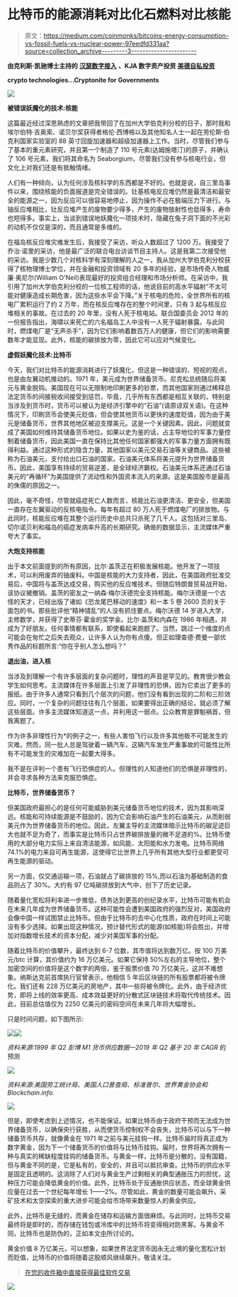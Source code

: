 # 比特币的能源消耗对比化石燃料对比核能

> 原文：<https://medium.com/coinmonks/bitcoins-energy-consumption-vs-fossil-fuels-vs-nuclear-power-97eedfd331aa?source=collection_archive---------3----------------------->

**由克利斯·凯驰博士主持的** [**汉瑟数字接入**](https://hansedigitalaccess.com) **、KJA 数字资产投资** [**美德自私投资**](http://www.selfishinvesting.com)

**crypto technologies…Cryptonite for Governments**

![](img/b7e68b3c0c14e0c8fcee22c8c82cd2c2.png)

**被错误妖魔化的技术:核能**

这篇最近经过深思熟虑的文章把我带回了在加州大学伯克利分校的日子，那时我和埃尔伯特·吉奥索、诺贝尔奖获得者格伦·西博格以及其他知名人士一起在劳伦斯·伯克利国家实验室的 88 英寸回旋加速器和超级加速器上工作。当时，尽管我们参与了基本的重元素研究，并且第一个制造了 110 号元素(达姆施塔汀)的原子，并确认了 106 号元素，我们将其命名为 Seaborgium，尽管我们没有参与核电行业，但文化上对我们还是有抵触情绪。

人们有一种倾向，认为任何涉及核科学的东西都是不好的。也就是说，自三里岛事件以来，围绕核能的负面报道是完全错误的。钍基核电反应堆仍然是最清洁和最安全的能源之一，因为反应可以很容易地停止，因为操作不必在极端压力下进行。与铀反应堆相比，钍反应堆产生的废物要少得多，产生的废物放射性也低得多，寿命也短得多。事实上，当谈到错误地妖魔化一项技术时，隐藏在兔子洞下面的不光彩的动机不仅仅是深的，而且通常是多维的。

在福岛核反应堆灾难发生后，我接受了采访，听众人数超过了 1200 万。我接受了乔治·诺里的采访，他是最广泛的联合电台访谈节目主持人。这是我第二次接受他的采访。我是少数几个对核科学有深刻理解的人之一，我从加州大学伯克利分校获得了核物理博士学位，并在金融和投资领域有 20 多年的经验，是市场传奇人物威廉·奥尼尔(William O'Neil)表现最好的投资组合经理和市场分析师。在采访中，我引用了加州大学伯克利分校的一位核工程师的话，他说目前的高水平辐射“不太可能对健康造成长期危害，因为这些水平会下降。”关于核电的危险，全世界所有的核电厂累积运行了约 2 万年，而在核反应堆存在的整个时间里，只有 3 起与核反应堆相关的事故。在过去的 20 年里，没有人死于核电站。联合国委员会 2012 年的一份报告指出，海啸以来死亡的六名福岛工人中没有一人死于辐射暴露。与此同时，燃煤电厂是“无声杀手”，因为它们影响着数百万人的健康，但它们的影响需要数年才能显现。此外，核能的碳排放为零，因此它可以应对气候变化。

**虚假妖魔化技术:比特币**

今天，我们对比特币的能源消耗进行了妖魔化，但这是一种错误的、短视的观点，也是由左翼动机推动的。1971 年，美元成为世界储备货币。尼克松总统随后将美元与黄金脱钩。美国现在可以无限制地印刷更多的钞票，而其他国家则通过稀释总法定货币的间接税收间接受到惩罚，毕竟，几乎所有东西都是相互关联的，特别是当涉及到货币时，货币可以被认为是经济引擎中的“石油”(请原谅双关语)。在这种情况下，印刷货币会使美元贬值，但会使其他货币以更快的速度贬值，因为由于美元是储备货币，世界其他地区被迫支撑美元。这是一个关键因素。因此，问题就变成了美国如何维持其储备货币地位。如果以史为鉴的话，占主导地位的军事力量控制着储备货币，因此美国一直在保持比其他任何国家都强大的军事力量方面拥有既得利益。通过这种形式的隐含力量，其他国家以美元交易石油等关键商品。这些被称为石油美元，支付给出口石油的国家。石油美元体系将美元提升为世界储备货币。因此，美国享有持续的贸易逆差，是全球经济霸权。石油美元体系还通过石油美元的“再循环”为美国提供了流动性和外国资本流入的来源。这是美国股市是最高的侏儒的原因之一。

因此，毫不奇怪，尽管就癌症死亡人数而言，核能比石油更清洁、更安全，但美国一直存在左翼驱动的反核电指令。每年有超过 80 万人死于燃煤电厂的排放物。与此同时，核能反应堆在其整个运行历史中总共只杀死了几千人。这包括对三里岛、切尔诺贝利和福岛的癌症发病率升高的长期研究。确凿的数据显示，主流媒体严重夸大了事实。

**大炮支持核能**

出于本文前面提到的所有原因，比尔·盖茨正在积极发展核能。他开发了一项技术，可以利用废弃的铀废料。中国是核能的大力支持者，因此，在美国政府批准交易后，中国将与盖茨达成交易，购买他的反应堆技术。但随后特朗普贸易战开始，该协议被撤销。盖茨的密友之一纳森·梅尔沃德完全支持核能。梅尔沃德是一个古怪的天才，已经出版了诸如《恐龙尾巴移动的速度》和一本 5 卷 2600 页的关于面包的书。那些批评他“精神错乱”的人没有抓住要点。梅尔沃德 14 岁进入大学，主修数学，并获得了史蒂芬·霍金的奖学金。比尔·盖茨和内森在 1986 年相遇，并成为了好朋友。任何事情都有联系，即使看起来跑题了。当然，跳过一个维度的点可能会在匆忙之后失去观众，让许多人认为你有点傻。但正如理查德·费曼一部优秀作品的标题所言:“你在乎别人怎么想吗？”

**退出油，进入核**

当涉及到理解一个有许多层面的复杂问题时，理性的声音是罕见的。教育很少教会学生如何思考。主流媒体在许多层面上引发了非理性的恐惧，因为它卖出了更多的报纸。由于许多人通常只看到几个层次的问题，他们没有看到出现的二阶和三阶效应。同时，一个复杂的问题往往有几个层面，如果要得出正确的结论，就必须了解这些层面。许多主流媒体知道这一点，并利用这一弱点。公众教育是罪魁祸首，但我离题了。

作为许多非理性行为*的例子之一，有些人害怕飞行以及许多其他极不可能发生的灾难。然而，同一批人总是驾驶着一辆汽车，这辆汽车发生严重事故的可能性比所有不可能发生的灾难加在一起要大得多。

我不是在评判一个患有飞行恐惧症的人。但理性的人知道他们的恐惧是非理性的，并会寻求各种方法来克服恐惧症。

**比特币，世界储备货币？**

但美国政府最担心的是任何可能威胁到美元储备货币地位的技术，因为其影响深远。核能和可持续能源是不鼓励的，因为它会影响石油产生的石油美元，从而削弱美元作为世界储备货币的地位。因此，左翼主导的主流媒体暗示比特币的碳足迹巨大也就不足为奇了，而事实是比特币只占世界碳排放量的微不足道的%。比特币使用的大部分电力实际上来自清洁能源，如风能、太阳能和水力发电。比特币网络 74.1%的电力来自可再生能源，这使得它比世界上几乎所有其他大型行业都更受可再生能源的驱动。

另一方面，仅交通运输一项，石油就占了碳排放的 15%,而以石油为基础制造的食品则占了 30%。大约有 97 亿吨碳排放到大气中，创下了历史记录。

随着量化宽松将利率进一步推低，债务达到更高的创纪录水平，比特币可能有机会在未来几年成为世界储备货币。这种可能性会遭到美国政府的强烈反对，美国政府会像中国一样试图禁止比特币。但由于比特币的去中心化性质，政府在时间上可能没有多少选择。如果出现这种情况，预计替代形式的能源(如核能)将会胜出，并增加对指数增长技术的资本分配，减少对美国军事的分配。

随着比特币的价值攀升，最终达到 6-7 位数，其市值将达到数万亿。按 100 万美元/btc 计算，其价值约为 16 万亿美元。如果它保持 50%左右的主导地位，整个加密空间的价值将是这个数字的两倍，鉴于股票价值 70 万亿美元，这并不难想象。纳斯达克前首席执行官曾表示，他相信 5 年后区块链的所有股票都将被令牌化。我们还有 228 万亿美元的房地产，其中一些将被令牌化。此外，由于经济优势，即将上线的效率更高、成本效益更好的分散式区块链技术将取代传统技术。因此，目前总估值仅为 2250 亿美元的密码空间在未来几年将大幅增长。

只是时间问题，如下图所示:

![](img/b7b6d98bdf871972c0c630a04613b7ed.png)![](img/22efd80034f5ebed0f66479721dec035.png)

*资料来源:1999 年 Q2 彭博 M1 货币供应数据—2019 年 Q2
基于 20 年 CAGR* 的预测

![](img/d55a9a24387916e2ad8e4f889d23fec9.png)

*资料来源:美国劳工统计局、美国人口普查局、标准普尔、世界黄金协会和 Blockchain.info.*

![](img/b1178f28099d79742353fdffe469ef8c.png)

但是，即使考虑到上述情况，也不能保证。如果比特币由于政府干预而无法成为世界储备货币，以确保央行获胜，从而使货币控制权不会丧失，比特币可以与下一种储备货币共存，就像黄金在 1971 年之前与美元挂钩一样。比特币届时将真正成为数字黄金，因为下一个储备货币的价值将与比特币挂钩。届时，世界将再次拥有一种与真实的稀缺程度挂钩的储备货币。与黄金一样，比特币是分散的，没有国籍，但与黄金不同的是，它是私有的，安全的，并且可以抵抗审查。比特币的供应水平是固定且透明的。这消除了人们对与黄金生产过剩相关的典型通胀压力的担忧，这种压力可能会降低黄金的价值。此外，比特币处于反通胀供应状态，而全球黄金供应量在过去一个世纪每年增长 1——2%。尽管如此，黄金的数量可能会飙升。采矿技术和太空探索的重大进步可能会给市场带来数量惊人的黄金供应。

此外，比特币是无缝的，而黄金在储存和运输方面很麻烦。与此同时，比特币交易最终将是即时的，而存储在钱包或冷库中的比特币将变得相对防黑客。与黄金不同，比特币也是防伪的，正如本文[中](https://strategiccoin.com/why-bitcoin-is-superior-to-gold/)所讨论的。

黄金价值 8 万亿美元，可以想象，如果世界法定货币因永无止境的量化宽松计划而贬值，比特币的价值将随着这股顺风继续飙升。敬请关注。

> [在您的收件箱中直接获得最佳软件交易](https://coincodecap.com/?utm_source=coinmonks)

[![](img/7c0b3dfdcbfea594cc0ae7d4f9bf6fcb.png)](https://coincodecap.com/?utm_source=coinmonks)
